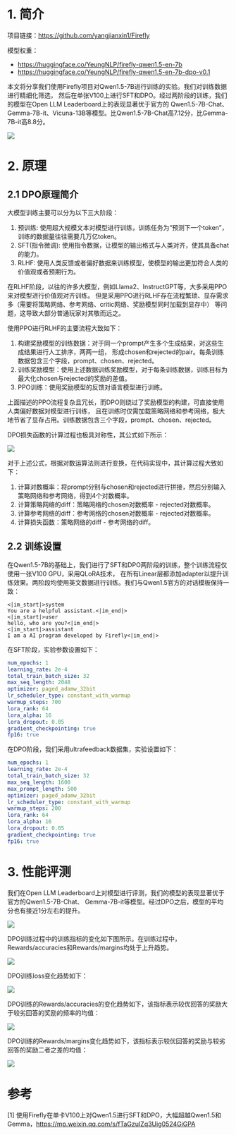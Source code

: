 # 1. 简介

项目链接：https://github.com/yangjianxin1/Firefly

模型权重：
- https://huggingface.co/YeungNLP/firefly-qwen1.5-en-7b
- https://huggingface.co/YeungNLP/firefly-qwen1.5-en-7b-dpo-v0.1

本文将分享我们使用Firefly项目对Qwen1.5-7B进行训练的实验。我们对训练数据进行精细化筛选，
然后在单张V100上进行SFT和DPO。经过两阶段的训练，我们的模型在Open LLM Leaderboard上的表现显著优于官方的
Qwen1.5-7B-Chat、Gemma-7B-it、Vicuna-13B等模型。比Qwen1.5-7B-Chat高7.12分，比Gemma-7B-it高8.8分。

![](.11_firefly_qen1_5_dpo_images/性能对比.png)

# 2. 原理

## 2.1 DPO原理简介

大模型训练主要可以分为以下三大阶段：

1. 预训练: 使用超大规模文本对模型进行训练，训练任务为“预测下一个token”，训练的数据量往往需要几万亿token。
2. SFT(指令微调): 使用指令数据，让模型的输出格式与人类对齐，使其具备chat的能力。
3. RLHF: 使用人类反馈或者偏好数据来训练模型，使模型的输出更加符合人类的价值观或者预期行为。

在RLHF阶段，以往的许多大模型，例如Llama2、InstructGPT等，大多采用PPO来对模型进行价值观对齐训练。
但是采用PPO进行RLHF存在流程繁琐、显存需求多（需要将策略网络、参考网络、critic网络、奖励模型同时加载到显存中）
等问题，这导致大部分普通玩家对其敬而远之。


使用PPO进行RLHF的主要流程大致如下：

1. 构建奖励模型的训练数据：对于同一个prompt产生多个生成结果，对这些生成结果进行人工排序，两两一组，
   形成chosen和rejected的pair。每条训练数据包含三个字段，prompt、chosen、rejected。
2. 训练奖励模型：使用上述数据训练奖励模型，对于每条训练数据，训练目标为最大化chosen与rejected的奖励的差值。
3. PPO训练：使用奖励模型的反馈对语言模型进行训练。

上面描述的PPO流程复杂且冗长，而DPO则绕过了奖励模型的构建，可直接使用人类偏好数据对模型进行训练，
且在训练时仅需加载策略网络和参考网络，极大地节省了显存占用。训练数据包含三个字段，prompt、chosen、rejected。

DPO损失函数的计算过程也极具对称性，其公式如下所示：

![](.11_firefly_qen1_5_dpo_images/DPO损失函数.png)

对于上述公式，根据对数运算法则进行变换，在代码实现中，其计算过程大致如下：

1. 计算对数概率：将prompt分别与chosen和rejected进行拼接，然后分别输入策略网络和参考网络，得到4个对数概率。
2. 计算策略网络的diff：策略网络的chosen对数概率 - rejected对数概率。
3. 计算参考网络的diff：参考网络的chosen对数概率 - rejected对数概率。
4. 计算损失函数：策略网络的diff - 参考网络的diff。

## 2.2 训练设置

在Qwen1.5-7B的基础上，我们进行了SFT和DPO两阶段的训练，整个训练流程仅使用一张V100 GPU，采用QLoRA技术，
在所有Linear层都添加adapter以提升训练效果。两阶段均使用英文数据进行训练。我们与Qwen1.5官方的对话模板保持一致：

```text
<|im_start|>system
You are a helpful assistant.<|im_end|>
<|im_start|>user
hello, who are you?<|im_end|>
<|im_start|>assistant
I am a AI program developed by Firefly<|im_end|>
```

在SFT阶段，实验参数设置如下：

```yaml
num_epochs: 1
learning_rate: 2e-4
total_train_batch_size: 32
max_seq_length: 2048
optimizer: paged_adamw_32bit
lr_scheduler_type: constant_with_warmup
warmup_steps: 700
lora_rank: 64
lora_alpha: 16
lora_dropout: 0.05
gradient_checkpointing: true
fp16: true
```

在DPO阶段，我们采用ultrafeedback数据集，实验设置如下：

```yaml
num_epochs: 1
learning_rate: 2e-4
total_train_batch_size: 32
max_seq_length: 1600
max_prompt_length: 500
optimizer: paged_adamw_32bit
lr_scheduler_type: constant_with_warmup
warmup_steps: 200
lora_rank: 64
lora_alpha: 16
lora_dropout: 0.05
gradient_checkpointing: true
fp16: true
```

# 3. 性能评测

我们在Open LLM Leaderboard上对模型进行评测，我们的模型的表现显著优于官方的Qwen1.5-7B-Chat、
Gemma-7B-it等模型。经过DPO之后，模型的平均分也有接近1分左右的提升。

![](.11_firefly_qen1_5_dpo_images/性能评估.png)

DPO训练过程中的训练指标的变化如下图所示。在训练过程中，Rewards/accuracies和Rewards/margins均处于上升趋势。

![](.11_firefly_qen1_5_dpo_images/DPO训练性能.png)

DPO训练loss变化趋势如下：

![](.11_firefly_qen1_5_dpo_images/DPO_loss.png)

DPO训练的Rewards/accuracies的变化趋势如下，该指标表示较优回答的奖励大于较劣回答的奖励的频率的均值：

![](.11_firefly_qen1_5_dpo_images/DPO准确率.png)

DPO训练的Rewards/margins变化趋势如下，该指标表示较优回答的奖励与较劣回答的奖励二者之差的均值：

![](.11_firefly_qen1_5_dpo_images/DPO均值.png)



# 参考

[1] 使用Firefly在单卡V100上对Qwen1.5进行SFT和DPO，大幅超越Qwen1.5和Gemma，https://mp.weixin.qq.com/s/fTaGzuIZq3Uig0524GiGPA